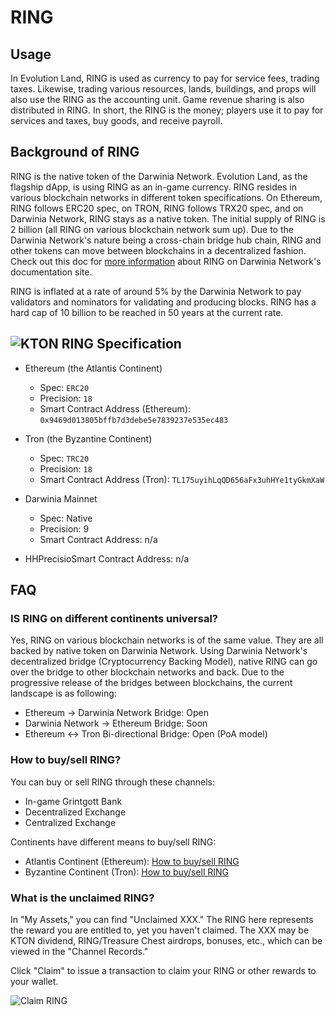 # RING

## Usage

In Evolution Land, RING is used as currency to pay for service fees, trading taxes. Likewise, trading various resources, lands, buildings, and props will also use the RING as the accounting unit. Game revenue sharing is also distributed in RING. In short, the RING is the money; players use it to pay for services and taxes, buy goods, and receive payroll.

## Background of RING

RING is the native token of the Darwinia Network. Evolution Land, as the flagship dApp, is using RING as an in-game currency. RING resides in various blockchain networks in different token specifications. On Ethereum, RING follows ERC20 spec, on TRON, RING follows TRX20 spec, and on Darwinia Network, RING stays as a native token. The initial supply of RING is 2 billion \(all RING on various blockchain network sum up\). Due to the Darwinia Network's nature being a cross-chain bridge hub chain, RING and other tokens can move between blockchains in a decentralized fashion. Check out this doc for [more information](https://docs.darwinia.network/docs/en/wiki-us-tokens) about RING on Darwinia Network's documentation site.

RING is inflated at a rate of around 5% by the Darwinia Network to pay validators and nominators for validating and producing blocks. RING has a hard cap of 10 billion to be reached in 50 years at the current rate.

## ![KTON](../../.gitbook/assets/ringIcon.png) RING Specification

* Ethereum \(the Atlantis Continent\)
  * Spec: `ERC20`
  * Precision: `18`
  * Smart Contract Address \(Ethereum\): `0x9469d013805bffb7d3debe5e7839237e535ec483`
* Tron \(the Byzantine Continent\)
  * Spec: `TRC20`
  * Precision: `18`
  * Smart Contract Address \(Tron\): `TL175uyihLqQD656aFx3uhHYe1tyGkmXaW`
* Darwinia Mainnet

  * Spec: Native
  * Precision: 9
  * Smart Contract Address: n/a

* HHPrecisioSmart Contract Address: n/a

## FAQ

### IS RING on different continents universal?

Yes, RING on various blockchain networks is of the same value. They are all backed by native token on Darwinia Network. Using Darwinia Network's decentralized bridge \(Cryptocurrency Backing Model\), native RING can go over the bridge to other blockchain networks and back. Due to the progressive release of the bridges between blockchains, the current landscape is as following:

* Ethereum -&gt; Darwinia Network Bridge: Open
* Darwinia Network -&gt; Ethereum Bridge: Soon
* Ethereum &lt;-&gt; Tron Bi-directional Bridge: Open \(PoA model\)

### How to buy/sell RING?

You can buy or sell RING through these channels:

* In-game Grintgott Bank
* Decentralized Exchange
* Centralized Exchange

Continents have different means to buy/sell RING:

* Atlantis Continent \(Ethereum\): [How to buy/sell RING](../../tutorials/atlantis-ethereum/how-to-buy-sell-ring.md)
* Byzantine Continent \(Tron\): [How to buy/sell RING](../../tutorials/byzantine-tron/how-to-buy-sell-ring.md)

### What is the unclaimed RING?

In "My Assets," you can find "Unclaimed XXX." The RING here represents the reward you are entitled to, yet you haven't claimed. The XXX may be KTON dividend, RING/Treasure Chest airdrops, bonuses, etc., which can be viewed in the "Channel Records."

Click "Claim" to issue a transaction to claim your RING or other rewards to your wallet.

![Claim RING](../../.gitbook/assets/unclaimed-ring.png)

